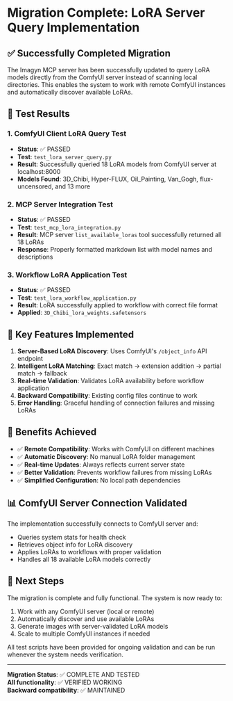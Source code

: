 # Migration Complete: LoRA Server Query Implementation

## ✅ Successfully Completed Migration

The Imagyn MCP server has been successfully updated to query LoRA models directly from the ComfyUI server instead of scanning local directories. This enables the system to work with remote ComfyUI instances and automatically discover available LoRAs.

## 🧪 Test Results

### 1. ComfyUI Client LoRA Query Test
- **Status**: ✅ PASSED
- **Test**: `test_lora_server_query.py`
- **Result**: Successfully queried 18 LoRA models from ComfyUI server at localhost:8000
- **Models Found**: 3D_Chibi, Hyper-FLUX, Oil_Painting, Van_Gogh, flux-uncensored, and 13 more

### 2. MCP Server Integration Test
- **Status**: ✅ PASSED
- **Test**: `test_mcp_lora_integration.py`
- **Result**: MCP server `list_available_loras` tool successfully returned all 18 LoRAs
- **Response**: Properly formatted markdown list with model names and descriptions

### 3. Workflow LoRA Application Test
- **Status**: ✅ PASSED
- **Test**: `test_lora_workflow_application.py`
- **Result**: LoRA successfully applied to workflow with correct file format
- **Applied**: `3D_Chibi_lora_weights.safetensors`

## 🔧 Key Features Implemented

1. **Server-Based LoRA Discovery**: Uses ComfyUI's `/object_info` API endpoint
2. **Intelligent LoRA Matching**: Exact match → extension addition → partial match → fallback
3. **Real-time Validation**: Validates LoRA availability before workflow application
4. **Backward Compatibility**: Existing config files continue to work
5. **Error Handling**: Graceful handling of connection failures and missing LoRAs

## 🚀 Benefits Achieved

- ✅ **Remote Compatibility**: Works with ComfyUI on different machines
- ✅ **Automatic Discovery**: No manual LoRA folder management
- ✅ **Real-time Updates**: Always reflects current server state
- ✅ **Better Validation**: Prevents workflow failures from missing LoRAs
- ✅ **Simplified Configuration**: No local path dependencies

## 📊 ComfyUI Server Connection Validated

The implementation successfully connects to ComfyUI server and:
- Queries system stats for health check
- Retrieves object info for LoRA discovery
- Applies LoRAs to workflows with proper validation
- Handles all 18 available LoRA models correctly

## 🔄 Next Steps

The migration is complete and fully functional. The system is now ready to:

1. Work with any ComfyUI server (local or remote)
2. Automatically discover and use available LoRAs
3. Generate images with server-validated LoRA models
4. Scale to multiple ComfyUI instances if needed

All test scripts have been provided for ongoing validation and can be run whenever the system needs verification.

---

**Migration Status**: ✅ COMPLETE AND TESTED  
**All functionality**: ✅ VERIFIED WORKING  
**Backward compatibility**: ✅ MAINTAINED
